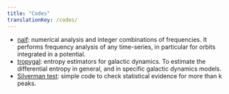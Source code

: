 ```yaml
---
title: "Codes"
translationKey: /codes/
---
```


* [naif](https://naif.readthedocs.io/en/latest/index.html): numerical analysis and integer combinations of frequencies. It performs frequency analysis of any time-series, in particular for orbits integrated in a potential.
* [tropygal](https://tropygal.readthedocs.io/en/latest/): entropy estimators for galactic dynamics. To estimate the differential entropy in general, and in specific galactic dynamics models.
* [Silverman test](https://github.com/lberaldoesilva/silverman-test): simple code to check statistical evidence for more than k peaks.
